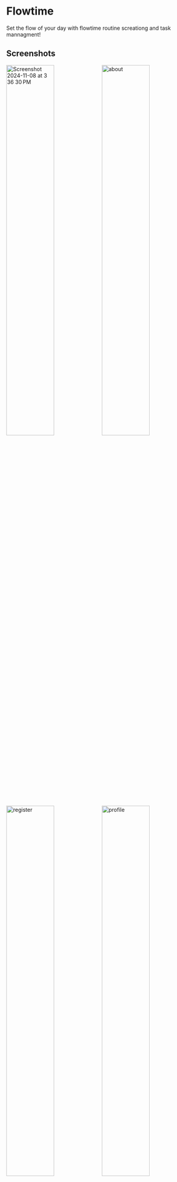 # Flowtime

Set the flow of your day with flowtime routine screationg and task mannagment!

## Screenshots

<img width="50%" alt="Screenshot 2024-11-08 at 3 36 30 PM" src="https://github.com/user-attachments/assets/3398add9-3b19-4f6e-a150-f151576b6686"><img width="50%" alt="about" src="https://github.com/user-attachments/assets/ca44dfc2-96cc-4ee1-8ffa-ffdac7b5e5eb">
<img width="50%" alt="register" src="https://github.com/user-attachments/assets/bdd38634-6c42-43b6-a6c9-91b320d559c2"><img width="50%" alt="profile" src="https://github.com/user-attachments/assets/ad7b0902-0385-411a-881d-327931b321c2">
<img width="50%" alt="create-routine" src="https://github.com/user-attachments/assets/dedd4ff7-0b0b-4bce-a15f-384c70f4b619"><img width="50%" alt="habits" src="https://github.com/user-attachments/assets/b9f984cb-109c-4de0-9726-59127c9d1a44">



## Color Reference

| Color         | Hex                                                              |
| ------------- | ---------------------------------------------------------------- |
| Dark Red      | ![#990100](https://via.placeholder.com/10/990100?text=+) #990100 |
| Secondary Red | ![#e5383b](https://via.placeholder.com/10/e5383b?text=+) #e5383b |
| Dark Grey     | ![#333333](https://via.placeholder.com/10/333333?text=+) #333333 |
| Light         | ![#ebe5e5](https://via.placeholder.com/10/ebe5e5?text=+) #ebe5e5 |

## Tech Stack

[![Technologies](https://skillicons.dev/icons?i=ts,tailwind,prisma,mongodb,nextjs,react,github)](https://skillicons.dev)

## Functionality

- Authentication with password encryption
- Create Routines
- Delete Routines
- Add Habits
- Delete Habits
- Create Tasks
- Edit Tasks
- Delete Tasks
- Sort Tasks
- Search Tasks
- Grid/List View
- Pomodoro Timer

## Installation

Install my-project with npm

```bash
  npm install my-project
  cd my-project
```

## Run Locally

Clone the project

```bash
  git clone https://github.com/jane-does-coding/Flowtime
```

Go to the project directory

```bash
  cd my-project
```

Install dependencies

```bash
  npm install
```

Start the server

```bash
  npm run start
```

## Environment Variables

To run this project, you will need to add the following environment variables to your .env file

Add .env

```bash
  DATABASE_URL=
  NEXTAUTH_SECRET=
```
